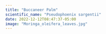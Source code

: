 ```yaml
---
title: "Buccaneer Palm"
scientific_name: "Pseudophoenix sargentii"
date: 2022-12-12T08:47:37-05:00
image: "Moringa_oleifera_leaves.jpg"
---
```


